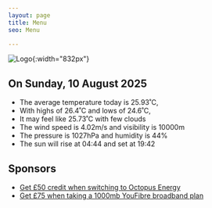 ```yaml
---
layout: page
title: Menu
seo: Menu

---
```


![Logo](/images/logo.jpg){:width="832px"}

<!-- weather_marker starts -->
## On Sunday, 10 August 2025

- The average temperature today is 25.93˚C,
- With highs of 26.4˚C and lows of 24.6˚C,
- It may feel like 25.73˚C with few clouds
- The wind speed is 4.02m/s and visibility is 10000m
- The pressure is 1027hPa and humidity is 44%
- The sun will rise at 04:44 and set at 19:42

<!-- weather_marker ends -->

## Sponsors

- [Get £50 credit when switching to Octopus Energy](https://bit.ly/3oD1nnS)
- [Get £75 when taking a 1000mb YouFibre broadband plan](https://aklam.io/91zWhU?)
